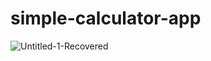 # simple-calculator-app
![Untitled-1-Recovered](https://user-images.githubusercontent.com/75279465/142367130-8fb327bc-c29e-4e33-86d7-f9321eec7fac.jpg)
